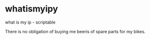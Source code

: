 # whatismyipy
what is my ip - scriptable


There is no obligation of buying me beeris of spare parts for my bikes.
